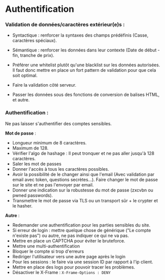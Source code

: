 # Authentification

### Validation de données/caractères extérieur(e)s  : 

* Syntactique : renforcer la syntaxes des champs prédéfinis (Casse, caractères spéciaux).
* Sémantique : renforcer les données dans leur contexte (Date de début - fin, tranche de prix).

* Préférer une whitelist plutôt qu'une blacklist sur les données autorisées. Il faut donc mettre en place un fort pattern de validation pour que cela soit optimal.
* Faire la validation côté serveur.
* Passer les données sous des fonctions de conversion de balises HTML, et autre.

### Authentification :

Ne pas laisser s'authentifier des comptes sensibles.

**Mot de passe** :

* Longueur minimum de 8 caractères.
* Maximum de 128.
* Vérifier l'algo de hashage : Il peut tronquer et ne pas aller jusqu'à 128 caractères.
* Saler les mot de passes
* Donner l'accès à tous les caractères possibles.
* Avoir la possibilité de le changer ainsi que l'email (Avec validation par email avec token, questions secrètes...). Faire changer le mot de passe sur le site et ne pas l'envoyer par email.
* Donner une indication sur la robustesse du mot de passe (zxcvbn ou pwned passwords).
* Transmettre le mot de passe via TLS ou un transport sûr + le crypter et le hasher.

**Autre** :

* Redemander une authentification pour les parties sensibles du site.
* Si erreur de login : mettre quelque chose de générique ("Le compte n'existe pas") ou autre, ne pas indiquer ce qui ne va pas.
* Mettre en place un CAPTCHA pour éviter le bruteforce.
* Mettre une multi-authentification
* Bloquer le compte si trop d'erreurs
* Rediriger l'utilisateur vers une autre page après le login
* Pour les sessions : le faire via une session ID par rapport à l'ip client.
* Mettre en place des logs pour pouvoir tracer les problèmes.
* Désactiver le X-Frame : `X-Frame-Options : DENY`